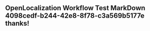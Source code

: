 <properties
ms.topic="hero-topic"
ms.test1="hero-topic"
ms.test2="test"/>

## OpenLocalization Workflow Test MarkDown 4098cedf-b244-42e8-8f78-c3a569b5177e thanks!
